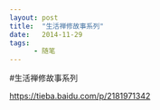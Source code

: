 ```yaml
---
layout: post
title:  "生活禅修故事系列"
date:   2014-11-29
tags:
      - 随笔
---
```


#生活禅修故事系列


https://tieba.baidu.com/p/2181971342





